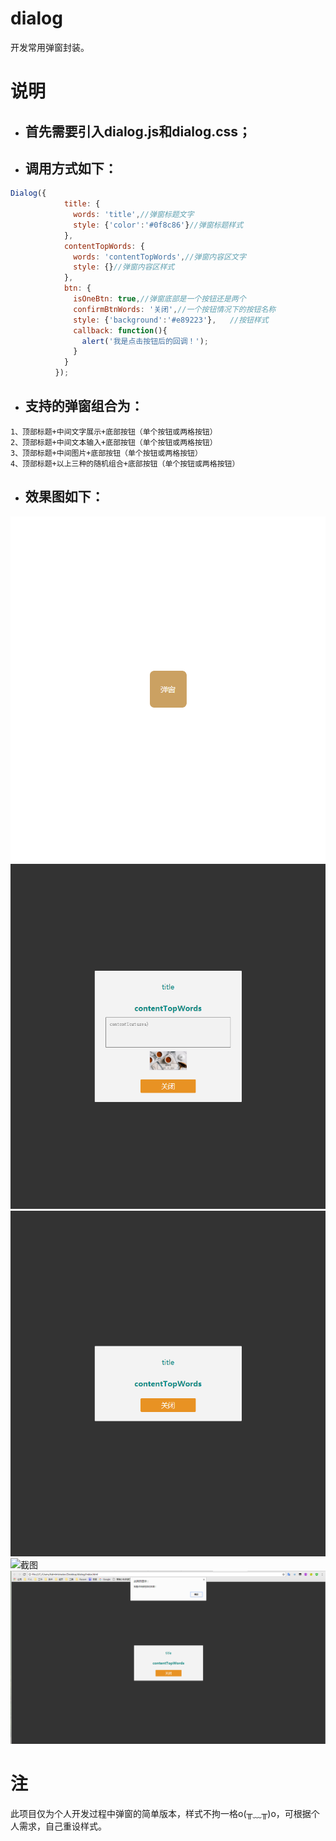 # dialog
开发常用弹窗封装。

# 说明

- ## 首先需要引入dialog.js和dialog.css；
- ## 调用方式如下：

```javascript
Dialog({
            title: {
              words: 'title',//弹窗标题文字
              style: {'color':'#0f8c86'}//弹窗标题样式
            },
            contentTopWords: {
              words: 'contentTopWords',//弹窗内容区文字
              style: {}//弹窗内容区样式
            },            
            btn: {
              isOneBtn: true,//弹窗底部是一个按钮还是两个
              confirmBtnWords: '关闭',//一个按钮情况下的按钮名称
              style: {'background':'#e89223'},   //按钮样式
              callback: function(){
                alert('我是点击按钮后的回调！');
              }           
            }
          });
```
- ## 支持的弹窗组合为：
```
1、顶部标题+中间文字展示+底部按钮（单个按钮或两格按钮）
2、顶部标题+中间文本输入+底部按钮（单个按钮或两格按钮）
3、顶部标题+中间图片+底部按钮（单个按钮或两格按钮）
4、顶部标题+以上三种的随机组合+底部按钮（单个按钮或两格按钮）
```
- ## 效果图如下：

 <img alt="截图" src="https://github.com/Liuxiang66/dialog/blob/master/img/dialog-00.png"/> 
 <img alt="截图" src="https://github.com/Liuxiang66/dialog/blob/master/img/dialog-01.png"/>  
 <img alt="截图" src="https://github.com/Liuxiang66/dialog/blob/master/img/dialog-02.png"/>   
 <img alt="截图" src="https://github.com/Liuxiang66/dialog/blob/master/img/dialog-03.png"/>    
 <img alt="截图" src="https://github.com/Liuxiang66/dialog/blob/master/img/dialog-04.png"/>


# 注

此项目仅为个人开发过程中弹窗的简单版本，样式不拘一格o(╥﹏╥)o，可根据个人需求，自己重设样式。





